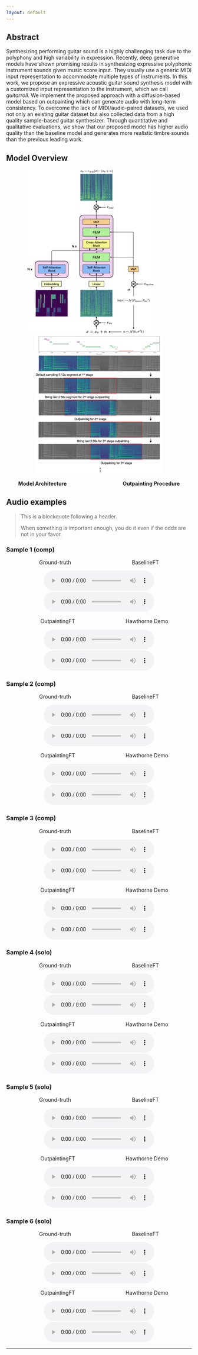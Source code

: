 ```yaml
---
layout: default
---
```


<!-- Text can be **bold**, _italic_, or ~~strikethrough~~. -->

<!-- [Link to another page](./another-page.html). -->

## Abstract

Synthesizing performing guitar sound is a highly challenging task due to the polyphony and high variability in expression. Recently, deep generative models have shown promising results in synthesizing expressive polyphonic instrument sounds given music score input. They usually use a generic MIDI input representation to accommodate multiple types of instruments. In this work, we propose an expressive acoustic guitar sound synthesis model with a customized input representation to the instrument, which we call _guitarroll_. We implement the proposed approach with a diffusion-based model based on outpainting which can generate audio with long-term consistency. To overcome the lack of MIDI/audio-paired datasets, we used not only an existing guitar dataset but also collected data from a high quality sample-based guitar synthesizer. Through quantitative and qualitative evaluations, we show that our proposed model has higher audio quality than the baseline model and generates more realistic timbre sounds than the previous leading work.

## Model Overview

<p align="middle">
  <img src="./image/model_architecture.png?raw=true" width="350">
  &emsp;&emsp;&emsp;
<!-- ![Model_Architecture](https://github.com/hanshounsu/guitar-synthesis-diffusion-outpainting/blob/main/image/model_architecture.png?raw=true){: width="500" height="500"} -->
  <img src="./image/inpainting_algorithm_5.png?raw=true" width="350">
</p>
<p style="text-align: center;">
<b>Model Architecture &ensp; &emsp; &emsp; &emsp; &emsp; &emsp; &emsp; &emsp; &emsp; Outpainting Procedure </b>
</p>

## Audio examples

> This is a blockquote following a header.
>
> When something is important enough, you do it even if the odds are not in your favor.

### Sample 1 (comp)

<p style="text-align: center;">
Ground-truth &emsp; &emsp; &emsp; &emsp; &emsp; &emsp; &emsp; &emsp; &emsp; BaselineFT
</p>
<p align="center">
  <!-- <audio src='https://github.com/hanshounsu/guitar-synthesis-diffusion-outpainting/blob/main/audio_examples/00_Rock3-117-Bb_solo_mix_bse.wav' controls preload='auto' type="audio/wav"> </audio> -->
  <!-- <audio src='./audio_examples/00_Rock3-117-Bb_solo_mix_bse.wav' controls preload='auto' type="audio/wav"> </audio> -->
  <audio src='./audio_examples/03_SS3-84-Bb_comp_mix_gtr.wav' controls preload='auto' type="audio/wav"> </audio>
  <audio src='./audio_examples/03_SS3-84-Bb_comp_mix_bse.wav' controls preload='auto' type="audio/wav"> </audio>
</p>
<p style="text-align: center;">
&emsp; &ensp; OutpaintingFT &emsp; &emsp; &emsp; &emsp; &emsp; &emsp; &emsp; &nbsp; Hawthorne Demo
</p>
<p align="center">
  <audio src='./audio_examples/03_SS3-84-Bb_comp_mix_ipt.wav' controls preload='auto' type="audio/wav"> </audio>
  <audio src='./audio_examples/03_SS3-84-Bb_comp_mix_haw.wav' controls preload='auto' type="audio/wav"> </audio>
</p>

### Sample 2 (comp)

<p style="text-align: center;">
Ground-truth &emsp; &emsp; &emsp; &emsp; &emsp; &emsp; &emsp; &emsp; &emsp; BaselineFT
</p>
<p align="center">
  <audio src='./audio_examples/02_Rock3-117-Bb_comp_mix_gtr.wav' controls preload='auto'> </audio>
  <audio src='./audio_examples/02_Rock3-117-Bb_comp_mix_bse.wav' controls preload='auto'> </audio>
</p>
<p style="text-align: center;">
&emsp; &ensp; OutpaintingFT &emsp; &emsp; &emsp; &emsp; &emsp; &emsp; &emsp; &nbsp; Hawthorne Demo
</p>
<p align="center">
  <audio src='./audio_examples/02_Rock3-117-Bb_comp_mix_ipt.wav' controls preload='auto'> </audio>
  <audio src='./audio_examples/02_Rock3-117-Bb_comp_mix_haw.wav' controls preload='auto'> </audio>
</p>

### Sample 3 (comp)

<p style="text-align: center;">
Ground-truth &emsp; &emsp; &emsp; &emsp; &emsp; &emsp; &emsp; &emsp; &emsp; BaselineFT
</p>
<p align="center">
  <audio src='./audio_examples/05_SS3-84-Bb_comp_mix_gtr.wav' controls preload='auto'> </audio>
  <audio src='./audio_examples/05_SS3-84-Bb_comp_mix_bse.wav' controls preload='auto'> </audio>
</p>
<p style="text-align: center;">
&emsp; &ensp; OutpaintingFT &emsp; &emsp; &emsp; &emsp; &emsp; &emsp; &emsp; &nbsp; Hawthorne Demo
</p>
<p align="center">
  <audio src='./audio_examples/05_SS3-84-Bb_comp_mix_ipt.wav' controls preload='auto'> </audio>
  <audio src='./audio_examples/05_SS3-84-Bb_comp_mix_haw.wav' controls preload='auto'> </audio>
</p>

### Sample 4 (solo)

<p style="text-align: center;">
Ground-truth &emsp; &emsp; &emsp; &emsp; &emsp; &emsp; &emsp; &emsp; &emsp; BaselineFT
</p>
<p align="center">
  <audio src='./audio_examples/00_SS3-98-C_solo_mix_gtr.wav' controls preload='auto'> </audio>
  <audio src='./audio_examples/00_SS3-98-C_solo_mix_bse.wav' controls preload='auto'> </audio>
</p>
<p style="text-align: center;">
&emsp; &ensp; OutpaintingFT &emsp; &emsp; &emsp; &emsp; &emsp; &emsp; &emsp; &nbsp; Hawthorne Demo
</p>
<p align="center">
<audio src='./audio_examples/00_SS3-98-C_solo_mix_ipt.wav' controls preload='auto'> </audio>
<audio src='./audio_examples/00_SS3-98-C_solo_mix_haw.wav' controls preload='auto'> </audio>
</p>

### Sample 5 (solo)

<p style="text-align: center;">
Ground-truth &emsp; &emsp; &emsp; &emsp; &emsp; &emsp; &emsp; &emsp; &emsp; BaselineFT
</p>
<p align="center">
  <audio src='./audio_examples/00_Rock3-117-Bb_solo_mix_gtr.wav' controls preload='auto'> </audio>
  <audio src='./audio_examples/00_Rock3-117-Bb_solo_mix_bse.wav' controls preload='auto'> </audio>
</p>
<p style="text-align: center;">
&emsp; &ensp; OutpaintingFT &emsp; &emsp; &emsp; &emsp; &emsp; &emsp; &emsp; &nbsp; Hawthorne Demo
</p>
<p align="center">
  <audio src='./audio_examples/00_Rock3-117-Bb_solo_mix_ipt.wav' controls preload='auto'> </audio>
  <audio src='./audio_examples/00_Rock3-117-Bb_solo_mix_haw.wav' controls preload='auto'> </audio>
</p>

### Sample 6 (solo)

<p style="text-align: center;">
Ground-truth &emsp; &emsp; &emsp; &emsp; &emsp; &emsp; &emsp; &emsp; &emsp; BaselineFT
</p>
<p align="center">
  <audio src='./audio_examples/01_Jazz3-137-Eb_solo_mix_gtr.wav' controls preload='auto'> </audio>
  <audio src='./audio_examples/01_Jazz3-137-Eb_solo_mix_bse.wav' controls preload='auto'> </audio>
</p>
<p style="text-align: center;">
&emsp; &ensp; OutpaintingFT &emsp; &emsp; &emsp; &emsp; &emsp; &emsp; &emsp; &nbsp; Hawthorne Demo
</p>
<p align="center">
<audio src='./audio_examples/01_Jazz3-137-Eb_solo_mix_ipt.wav' controls preload='auto'> </audio>
<audio src='./audio_examples/01_Jazz3-137-Eb_solo_mix_haw.wav' controls preload='auto'> </audio>
</p>

<!-- <audio controls>
  <source src='https://github.com/hanshounsu/guitar-synthesis-diffusion-outpainting/blob/main/audio_examples/01_Jazz3-137-Eb_solo_mix_ipt.wav'  preload='auto'>
</audio> -->
* * *


